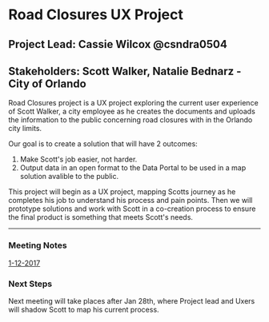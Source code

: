 # Road Closures UX Project
## Project Lead: Cassie Wilcox @csndra0504
## Stakeholders: Scott Walker, Natalie Bednarz - City of Orlando

Road Closures project is a UX project exploring the current user experience of Scott Walker, a city employee as he creates the documents and uploads the information to the public concerning road closures with in the Orlando city limits. 

Our goal is to create a solution that will have 2 outcomes:

1. Make Scott's job easier, not harder.
2. Output data in an open format to the Data Portal to be used in a map solution avalible to the public.

This project will begin as a UX project, mapping Scotts journey as he completes his job to understand his process and pain points. Then we will prototype solutions and work with Scott in a co-creation process to ensure the final product is something that meets Scott's needs.

***

### Meeting Notes

[1-12-2017](https://docs.google.com/document/d/14Nm5El-pI-Q93iQZcr3UPixIdDU7GfKVJOiVM2v5uPw/edit?usp=sharing)


### Next Steps
Next meeting will take places after Jan 28th, where Project lead and Uxers will shadow Scott to map his current process.
